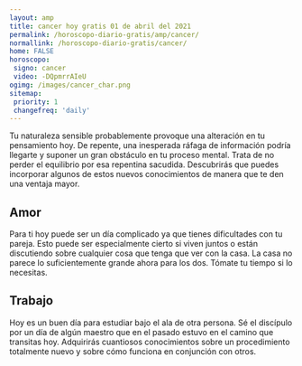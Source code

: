 ```yaml
---
layout: amp
title: cancer hoy gratis 01 de abril del 2021 
permalink: /horoscopo-diario-gratis/amp/cancer/
normallink: /horoscopo-diario-gratis/cancer/
home: FALSE
horoscopo:
 signo: cancer
 video: -DQpmrrAIeU
ogimg: /images/cancer_char.png
sitemap:
 priority: 1
 changefreq: 'daily'
---
```



Tu naturaleza sensible probablemente provoque una alteración en tu pensamiento hoy. De repente, una inesperada ráfaga de información podría llegarte y suponer un gran obstáculo en tu proceso mental. Trata de no perder el equilibrio por esa repentina sacudida. Descubrirás que puedes incorporar algunos de estos nuevos conocimientos de manera que te den una ventaja mayor.

## Amor

Para ti hoy puede ser un día complicado ya que tienes dificultades con tu pareja. Esto puede ser especialmente cierto si viven juntos o están discutiendo sobre cualquier cosa que tenga que ver con la casa. La casa no parece lo suficientemente grande ahora para los dos. Tómate tu tiempo si lo necesitas.

## Trabajo

Hoy es un buen día para estudiar bajo el ala de otra persona. Sé el discípulo por un día de algún maestro que en el pasado estuvo en el camino que transitas hoy. Adquirirás cuantiosos conocimientos sobre un procedimiento totalmente nuevo y sobre cómo funciona en conjunción con otros.